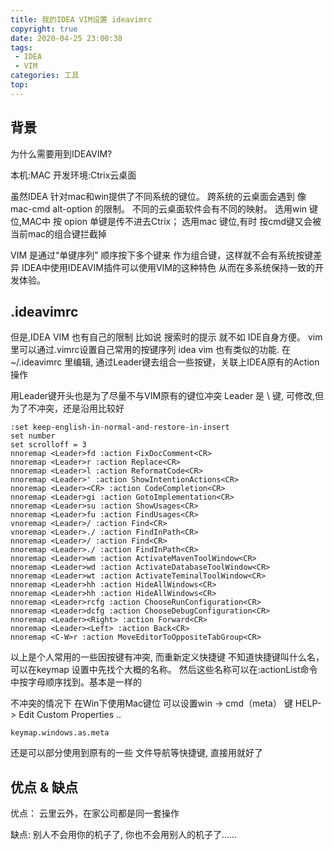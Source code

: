 ```yaml
---
title: 我的IDEA VIM设置 ideavimrc
copyright: true
date: 2020-04-25 23:00:38
tags: 
 - IDEA
 - VIM
categories: 工具
top:
---
```


## 背景
为什么需要用到IDEAVIM?

本机:MAC
开发环境:Ctrix云桌面

虽然IDEA 针对mac和win提供了不同系统的键位。
跨系统的云桌面会遇到 像mac-cmd alt-option 的限制。
不同的云桌面软件会有不同的映射。
选用win 键位,MAC中 按 opion 单键是传不进去Ctrix；
选用mac 键位,有时 按cmd键又会被 当前mac的组合键拦截掉

VIM 是通过“单键序列” 顺序按下多个键来 作为组合键，这样就不会有系统按键差异
IDEA中使用IDEAVIM插件可以使用VIM的这种特色
从而在多系统保持一致的开发体验。

## .ideavimrc
但是,IDEA VIM 也有自己的限制 比如说 搜索时的提示 就不如 IDE自身方便。
vim里可以通过.vimrc设置自己常用的按键序列 idea vim 也有类似的功能.
在 ~/.ideavimrc 里编辑, 通过Leader键去组合一些按键，关联上IDEA原有的Action操作

用Leader键开头也是为了尽量不与VIM原有的键位冲突
Leader 是 \ 键, 可修改,但为了不冲突，还是沿用比较好
```
:set keep-english-in-normal-and-restore-in-insert
set number
set scrolloff = 3
nnoremap <Leader>fd :action FixDocComment<CR>
nnoremap <Leader>r :action Replace<CR>
nnoremap <Leader>l :action ReformatCode<CR>
nnoremap <Leader>' :action ShowIntentionActions<CR>
nnoremap <Leader><CR> :action CodeCompletion<CR>
nnoremap <Leader>gi :action GotoImplementation<CR>
nnoremap <Leader>su :action ShowUsages<CR>
nnoremap <Leader>fu :action FindUsages<CR>
vnoremap <Leader>/ :action Find<CR>
vnoremap <Leader>./ :action FindInPath<CR>
nnoremap <Leader>/ :action Find<CR>
nnoremap <Leader>./ :action FindInPath<CR>
nnoremap <Leader>wm :action ActivateMavenToolWindow<CR>
nnoremap <Leader>wd :action ActivateDatabaseToolWindow<CR>
nnoremap <Leader>wt :action ActivateTeminalToolWindow<CR>
nnoremap <Leader>hh :action HideAllWindows<CR>
nnoremap <Leader>hh :action HideAllWindows<CR>
nnoremap <Leader>rcfg :action ChooseRunConfiguration<CR>
nnoremap <Leader>dcfg :action ChooseDebugConfiguration<CR>
nnoremap <Leader><Right> :action Forward<CR>
nnoremap <Leader><Left> :action Back<CR>
nnoremap <C-W>r :action MoveEditorToOppositeTabGroup<CR>
```
以上是个人常用的一些因按键有冲突, 而重新定义快捷键
不知道快捷键叫什么名，可以在keymap 设置中先找个大概的名称。
然后这些名称可以在:actionList命令中按字母顺序找到。基本是一样的

不冲突的情况下 在Win下使用Mac键位
可以设置win -> cmd（meta） 键
HELP-> Edit Custom Properties ..
```
keymap.windows.as.meta
```
还是可以部分使用到原有的一些 文件导航等快捷键, 直接用就好了

## 优点 & 缺点
优点：
云里云外，在家公司都是同一套操作

缺点:
别人不会用你的机子了, 你也不会用别人的机子了......
